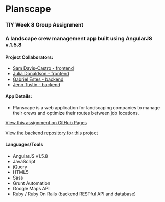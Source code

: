 # Planscape
### TIY Week 8 Group Assignment

### A landscape crew management app built using AngularJS v.1.5.8

#### Project Collaborators:
* [Sam Davis-Castro - frontend](https://github.com/SamPlifier)
* [Julia Donaldson - frontend](https://github.com/donaldsonjulia)
* [Gabriel Estes - backend](https://github.com/gabrielestes)
* [Jenn Tustin - backend](https://github.com/jennt)

#### App Details:
* Planscape is a web application for landscaping companies to manage their crews and optimize their routes between job locations. 

[View this assignment on GitHub Pages](https://donaldsonjulia.github.io/TIY-Planscape/)

[View the backend repository for this project](https://github.com/jennt/travel-api)

#### Languages/Tools
* AngularJS v1.5.8
* JavaScript
* jQuery
* HTML5
* Sass
* Grunt Automation
* Google Maps API
* Ruby / Ruby On Rails (backend RESTful API and database)
